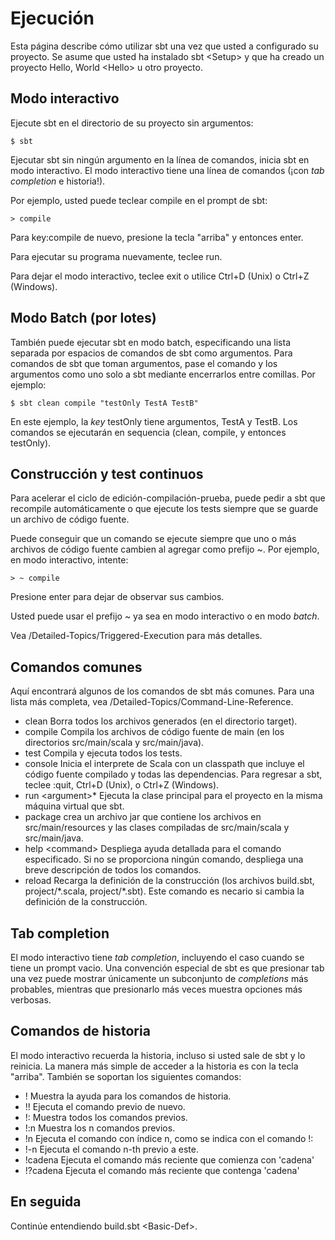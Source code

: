 Ejecución
=========

Esta página describe cómo utilizar sbt una vez que usted a configurado
su proyecto. Se asume que usted ha instalado sbt \<Setup\> y que ha
creado un proyecto Hello, World \<Hello\> u otro proyecto.

Modo interactivo
----------------

Ejecute sbt en el directorio de su proyecto sin argumentos:

``` {.sourceCode .console}
$ sbt
```

Ejecutar sbt sin ningún argumento en la línea de comandos, inicia sbt en
modo interactivo. El modo interactivo tiene una línea de comandos (¡con
*tab completion* e historia!).

Por ejemplo, usted puede teclear compile en el prompt de sbt:

``` {.sourceCode .console}
> compile
```

Para key:compile de nuevo, presione la tecla "arriba" y entonces enter.

Para ejecutar su programa nuevamente, teclee run.

Para dejar el modo interactivo, teclee exit o utilice Ctrl+D (Unix) o
Ctrl+Z (Windows).

Modo Batch (por lotes)
----------------------

También puede ejecutar sbt en modo batch, especificando una lista
separada por espacios de comandos de sbt como argumentos. Para comandos
de sbt que toman argumentos, pase el comando y los argumentos como uno
solo a sbt mediante encerrarlos entre comillas. Por ejemplo:

``` {.sourceCode .console}
$ sbt clean compile "testOnly TestA TestB"
```

En este ejemplo, la *key* testOnly tiene argumentos, TestA y TestB. Los
comandos se ejecutarán en sequencia (clean, compile, y entonces
testOnly).

Construcción y test continuos
-----------------------------

Para acelerar el ciclo de edición-compilación-prueba, puede pedir a sbt
que recompile automáticamente o que ejecute los tests siempre que se
guarde un archivo de código fuente.

Puede conseguir que un comando se ejecute siempre que uno o más archivos
de código fuente cambien al agregar como prefijo \~. Por ejemplo, en
modo interactivo, intente:

``` {.sourceCode .console}
> ~ compile
```

Presione enter para dejar de observar sus cambios.

Usted puede usar el prefijo \~ ya sea en modo interactivo o en modo
*batch*.

Vea /Detailed-Topics/Triggered-Execution para más detalles.

Comandos comunes
----------------

Aquí encontrará algunos de los comandos de sbt más comunes. Para una
lista más completa, vea /Detailed-Topics/Command-Line-Reference.

-   clean Borra todos los archivos generados (en el directorio target).
-   compile Compila los archivos de código fuente de main (en los
    directorios src/main/scala y src/main/java).
-   test Compila y ejecuta todos los tests.
-   console Inicia el interprete de Scala con un classpath que incluye
    el código fuente compilado y todas las dependencias. Para regresar a
    sbt, teclee :quit, Ctrl+D (Unix), o Ctrl+Z (Windows).
-   run \<argument\>\* Ejecuta la clase principal para el proyecto en la
    misma máquina virtual que sbt.
-   package crea un archivo jar que contiene los archivos en
    src/main/resources y las clases compiladas de src/main/scala y
    src/main/java.
-   help \<command\> Despliega ayuda detallada para el comando
    especificado. Si no se proporciona ningún comando, despliega una
    breve descripción de todos los comandos.
-   reload Recarga la definición de la construcción (los archivos
    build.sbt, project/\*.scala, project/\*.sbt). Este comando es
    necario si cambia la definición de la construcción.

Tab completion
--------------

El modo interactivo tiene *tab completion*, incluyendo el caso cuando se
tiene un prompt vacio. Una convención especial de sbt es que presionar
tab una vez puede mostrar únicamente un subconjunto de *completions* más
probables, mientras que presionarlo más veces muestra opciones más
verbosas.

Comandos de historia
--------------------

El modo interactivo recuerda la historia, incluso si usted sale de sbt y
lo reinicia. La manera más simple de acceder a la historia es con la
tecla "arriba". También se soportan los siguientes comandos:

-   ! Muestra la ayuda para los comandos de historia.
-   !! Ejecuta el comando previo de nuevo.
-   !: Muestra todos los comandos previos.
-   !:n Muestra los n comandos previos.
-   !n Ejecuta el comando con índice n, como se indica con el comando !:
-   !-n Ejecuta el comando n-th previo a este.
-   !cadena Ejecuta el comando más reciente que comienza con 'cadena'
-   !?cadena Ejecuta el comando más reciente que contenga 'cadena'

En seguida
----------

Continúe entendiendo build.sbt \<Basic-Def\>.

